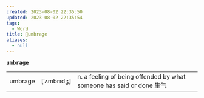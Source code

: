 ```yaml
---
created: 2023-08-02 22:35:50
updated: 2023-08-02 22:35:54
tags:
  - Word
title: 📖umbrage
aliases:
  - null
---
```


<pre><strong>umbrage</strong></pre>
|   |   |   |
|---|---|---|
|umbrage|[ˈʌmbrɪdʒ]|n. a feeling of being offended by what someone has said or done ⽣⽓|